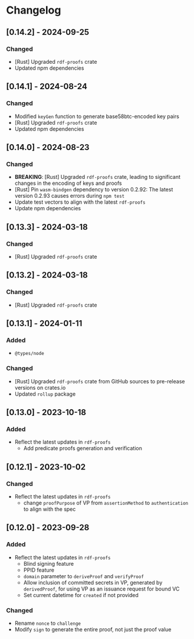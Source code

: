 # Changelog

## [0.14.2] - 2024-09-25

### Changed

- [Rust] Upgraded `rdf-proofs` crate
- Updated npm dependencies

## [0.14.1] - 2024-08-24

### Changed

- Modified `keyGen` function to generate base58btc-encoded key pairs
- [Rust] Upgraded `rdf-proofs` crate
- Updated npm dependencies

## [0.14.0] - 2024-08-23

### Changed

- **BREAKING**: [Rust] Upgraded `rdf-proofs` crate, leading to significant changes in the encoding of keys and proofs
- [Rust] Pin `wasm-bindgen` dependency to version 0.2.92: The latest version 0.2.93 causes errors during `npm test`
- Update test vectors to align with the latest `rdf-proofs`
- Update npm dependencies

## [0.13.3] - 2024-03-18

### Changed

- [Rust] Upgraded `rdf-proofs` crate

## [0.13.2] - 2024-03-18

### Changed

- [Rust] Upgraded `rdf-proofs` crate

## [0.13.1] - 2024-01-11

### Added

- `@types/node`

### Changed

- [Rust] Upgraded `rdf-proofs` crate from GitHub sources to pre-release versions on crates.io
- Updated `rollup` package

## [0.13.0] - 2023-10-18

### Added

- Reflect the latest updates in `rdf-proofs`
  - Add predicate proofs generation and verification

## [0.12.1] - 2023-10-02

### Changed

- Reflect the latest updates in `rdf-proofs`
  - change `proofPurpose` of VP from `assertionMethod` to `authentication` to align with the spec

## [0.12.0] - 2023-09-28

### Added

- Reflect the latest updates in `rdf-proofs`
  - Blind signing feature
  - PPID feature
  - `domain` parameter to `deriveProof` and `verifyProof`
  - Allow inclusion of committed secrets in VP, generated by `derivedProof`, for using VP as an issuance request for bound VC
  - Set current datetime for `created` if not provided

### Changed

- Rename `nonce` to `challenge`
- Modify `sign` to generate the entire proof, not just the proof value
